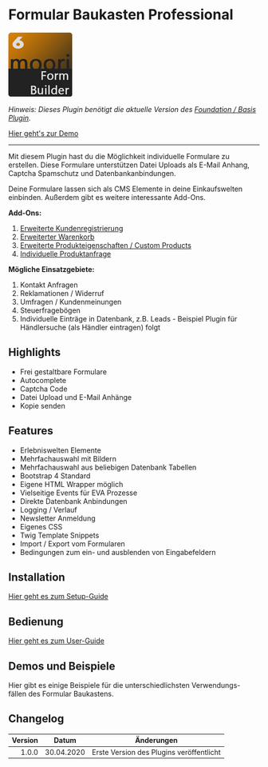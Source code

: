 # Formular Baukasten Professional

![Logo](images/plugin.png)

_Hinweis: Dieses Plugin benötigt die aktuelle Version des [Foundation / Basis Plugin](../MoorlFoundation/index.md)._

[Hier geht's zur Demo](https://demo.moori.net/Formular-Baukasten/)

---

Mit diesem Plugin hast du die Möglichkeit individuelle Formulare zu erstellen. Diese Formulare unterstützen Datei Uploads als E-Mail Anhang, Captcha Spamschutz und Datenbankanbindungen.

Deine Formulare lassen sich als CMS Elemente in deine Einkaufswelten einbinden. Außerdem gibt es weitere interessante Add-Ons.

**Add-Ons:**

1. [Erweiterte Kundenregistrierung](../MoorlFormRegistration/index.md)
2. [Erweiterter Warenkorb](../MoorlFormCartExtend/index.md)
3. [Erweiterte Produkteigenschaften / Custom Products](../MoorlFormCartLineItem/index.md)
4. [Individuelle Produktanfrage](../MoorlFormProductRequest/index.md)

**Mögliche Einsatzgebiete:**

1. Kontakt Anfragen
2. Reklamationen / Widerruf
3. Umfragen / Kundenmeinungen
4. Steuerfragebögen
5. Individuelle Einträge in Datenbank, z.B. Leads - Beispiel Plugin für Händlersuche (als Händler eintragen) folgt

## Highlights
- Frei gestaltbare Formulare
- Autocomplete
- Captcha Code
- Datei Upload und E-Mail Anhänge
- Kopie senden

## Features
- Erlebniswelten Elemente
- Mehrfachauswahl mit Bildern
- Mehrfachauswahl aus beliebigen Datenbank Tabellen
- Bootstrap 4 Standard
- Eigene HTML Wrapper möglich
- Vielseitige Events für EVA Prozesse
- Direkte Datenbank Anbindungen
- Logging / Verlauf
- Newsletter Anmeldung
- Eigenes CSS
- Twig Template Snippets
- Import / Export vom Formularen
- Bedingungen zum ein- und ausblenden von Eingabefeldern

## Installation

[Hier geht es zum Setup-Guide](setup.md)

## Bedienung

[Hier geht es zum User-Guide](user.md)

## Demos und Beispiele

Hier gibt es einige Beispiele für die unterschiedlichsten Verwendungs-
fällen des Formular Baukastens.

## Changelog
| Version | Datum | Änderungen |
| ---: |:---:| ---|
| 1.0.0 | 30.04.2020 | Erste Version des Plugins veröffentlicht |